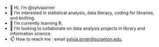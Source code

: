 - 👋 Hi, I’m @sylviaorner
- 👀 I’m interested in statistical analysis, data literacy, coding for libraries, and knitting. 
- 🌱 I’m currently learning R. 
- 💞️ I’m looking to collaborate on data analysis projects in library and information science. 
- 📫 How to reach me : email sylvia.orner@scranton.edu. 

<!---
sylviaorner/sylviaorner is a ✨ special ✨ repository because its `README.md` (this file) appears on your GitHub profile.
You can click the Preview link to take a look at your changes.
--->
